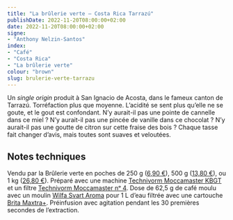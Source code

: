 ```yaml
---
title: "La brûlerie verte — Costa Rica Tarrazú"
publishDate: 2022-11-20T08:00:00+02:00
date: 2022-11-20T08:00:00+02:00
signe:
- "Anthony Nelzin-Santos"
index:
- "Café"
- "Costa Rica"
- "La brûlerie verte"
colour: "brown"
slug: brulerie-verte-tarrazu
---
```


Un *single origin* produit à San Ignacio de Acosta, dans le fameux canton de Tarrazú. Torréfaction plus que moyenne. L’acidité se sent plus qu’elle ne se goute, et le gout est confondant. N’y aurait-il pas une pointe de cannelle dans ce miel ? N’y aurait-il pas une pincée de vanille dans ce chocolat ? N’y aurait-il pas une goutte de citron sur cette fraise des bois ? Chaque tasse fait changer d’avis, mais toutes sont suaves et veloutées.

## Notes techniques

Vendu par la Brûlerie verte en poches de 250 g ([6,90 €](https://labrulerieverte.fr/produit/costa-rica-tarrazu/ "Costa Rica Tarrazu sur le site de La Brûlerie verte")), 500 g ([13,80 €](https://labrulerieverte.fr/produit/costa-rica-tarrazu/ "Costa Rica Tarrazu sur le site de La Brûlerie verte")), ou 1 kg ([26,80 €](https://labrulerieverte.fr/produit/costa-rica-tarrazu/ "Costa Rica Tarrazu sur le site de La Brûlerie verte")). Préparé avec une machine [Technivorm Moccamaster KBGT](https://amzn.to/3oKQ0KJ) et un filtre [Technivorm Moccamaster nᵒ 4](https://amzn.to/3mamexu). Dose de 62,5 g de café moulu avec un moulin [Wilfa Svart Aroma](https://amzn.to/38zVkdx) pour 1 L d’eau filtrée avec une cartouche [Brita Maxtra+](https://amzn.to/2WariXS). Préinfusion avec agitation pendant les 30 premières secondes de l’extraction.